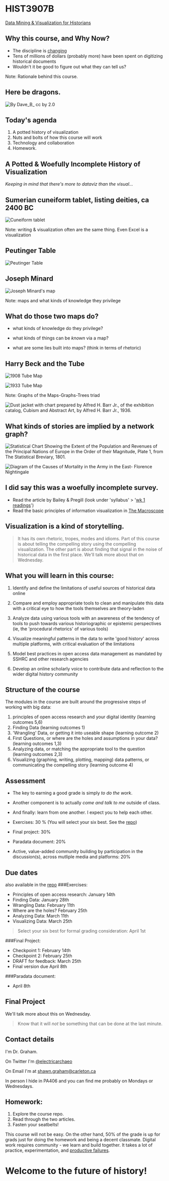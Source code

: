 # HIST3907B
[Data Mining & Visualization for Historians](https://github.com/hist3907b-winter2015)



## Why this course, and Why Now?

+ The discipline is [changing](http://www.historians.org/teaching-and-learning/current-projects/tuning/history-discipline-core)
+ Tens of millions of dollars (probably more) have been spent on digitizing historical documents
+ Wouldn't it be good to figure out what they can tell us?

Note: Rationale behind this course.


## Here be dragons.
![By Dave_B_ cc by 2.0](https://farm5.staticflickr.com/4134/4762372277_4e01e3437f_m.jpg "'Here be dragons' by Davidlohr Bueso, cc by 2.0")


## Today's agenda
1. A potted history of visualization
2. Nuts and bolts of how this course will work
3. Technology and collaboration
4. Homework.



## A Potted & Woefully Incomplete History of Visualization

_Keeping in mind that there's more to dataviz than the visual..._


## Sumerian cuneiform tablet, listing deities, ca 2400 BC
![Cuneiform tablet](http://upload.wikimedia.org/wikipedia/commons/e/e1/Sumerian_MS2272_2400BC.jpg)

Note: writing & visualization often are the same thing. Even Excel is a visualization


## Peutinger Table
![Peutinger Table](http://upload.wikimedia.org/wikipedia/commons/4/42/Tabula_Peutinger_by_Scheyb_-_Sheet_2.jpg)


## Joseph Minard
![Joseph Minard's map](https://upload.wikimedia.org/wikipedia/commons/2/29/Minard.png "Figurative Map of the successive losses in men of the French Army in the Russian campaign 1812-1813. Drawn up by M. Minard, Inspector General of Bridges and Roads in retirement. Paris, November 20, 1869.")

Note: maps and what kinds of knowledge they privilege


## What do those two maps do?
+ what kinds of knowledge do they privilege?

+ what kinds of things can be _known_ via a map?

+ what are some lies built into maps?  (think in terms of rhetoric)


## Harry Beck and the Tube
![1908 Tube Map](http://upload.wikimedia.org/wikipedia/commons/b/b4/Tube_map_1908.jpg)


![1933 Tube Map](http://britton.disted.camosun.bc.ca/beck_map.jpg)

Note: Graphs of the Maps-Graphs-Trees triad


![ Dust jacket with chart prepared by Alfred H. Barr Jr., of the exhibition catalog, Cubism and Abstract Art, by Alfred H. Barr Jr., 1936.](http://www.jeffersonbailey.com/wp-content/uploads/2014/12/figure_11.jpg)


## What kinds of stories are implied by a network graph?


![Statistical Chart Showing the Extent of the Population and Revenues of the Principal Nations of Europe in the Order of their Magnitude, Plate 1, from The Statistical Breviary, 1801.](http://www.jeffersonbailey.com/wp-content/uploads/2014/12/figure_2.png)


![Diagram of the Causes of Mortality in the Army in the East- Florence Nightingale](http://upload.wikimedia.org/wikipedia/commons/1/17/Nightingale-mortality.jpg)


## I did say this was a woefully incomplete survey.
+ Read the article by Bailey & Pregill (look under 'syllabus' > '[wk 1 readings](https://github.com/hist3907b-winter2015/syllabus/blob/master/wk1-readings.md)')
+ Read the basic principles of information visualization in [The Macroscope](http://www.themacroscope.org/?page_id=469)


## Visualization is a kind of storytelling.
> It has its own rhetoric, tropes, modes and idioms. Part of this course is about telling the compelling story using the compelling visualization. 
> The other part is about finding that signal in the noise of historical data in the first place. We'll talk more about that on Wednesday.



## What you will learn in this course:
1. Identify and define the limitations of useful sources of historical data online
2. Compare and employ appropriate tools to clean and manipulate this data with a critical eye to how the tools themselves are theory-laden
3. Analyze data using various tools with an awareness of the tendency of tools to push towards various historiographic or epistemic perspectives (ie, the 'procedural rhetorics' of various tools)


4. Visualize meaningful patterns in the data to write 'good history' across multiple platforms, with critical evaluation of the limitations
5. Model best practices in open access data management as mandated by SSHRC and other research agencies
6. Develop an online scholarly voice to contribute data and reflection to the wider digital history community


## Structure of the course

The modules in the course are built around the progressive steps of working with big data:

1. principles of open access research and your digital identity (learning outcomes 5,6)
2. Finding Data (learning outcomes 1)
3. 'Wrangling' Data, or getting it into useable shape (learning outcome 2)
4. First Questions, or where are the holes and assumptions in your data? (learning outcomes 1,3)
5. Analyzing data, or matching the appropriate tool to the question (learning outcomes 2,3)
6. Visualizing (graphing, writing, plotting, mapping) data patterns, or communicating the compelling story (learning outcome 4)



## Assessment
+ The key to earning a good grade is simply _to do the work_.

+ Another component is to actually *come and talk to me* outside of class.

+ And finally: learn from one another. I expect you to help each other.


+ Exercises: 30 %   (You will select your six best. See the [repo](https://github.com/hist3907b-winter2015))
+ Final project: 30%
+ Paradata document: 20%
+ Active, value-added community building by participation in the discussion(s), across mutliple media and platforms: 20%


## Due dates
also available in the [repo](https://github.com/hist3907b-winter2015/syllabus/blob/master/table%20of%20due%20dates.md)
###Exercises:
+ Principles of open access research: January 14th
+ Finding Data: January 28th
+ Wrangling Data: February 11th
+ Where are the holes? February 25th
+ Analyzing Data: March 11th
+ Visualizing Data: March 25th

> Select your six best for formal grading consideration: April 1st


###Final Project:
+ Checkpoint 1: February 14th
+ Checkpoint 2: February 25th
+ DRAFT for feedback: March 25th
+ Final version due April 8th


###Paradata document:
+ April 8th



## Final Project
We'll talk more about this on Wednesday.
> Know that it will *not* be something that can be done at the last minute.


## Contact details

I'm Dr. Graham.

On Twitter I'm [@electricarchaeo](http://twitter.com/electricarchaeo)

On Email I'm at shawn.graham@carleton.ca

In person I hide in PA406 and you can find me probably on Mondays or Wednesdays.



## Homework:
1. Explore the course repo.
2. Read through the two articles.
3. Fasten your seatbelts!

This course will not be easy. On the other hand, 50% of the grade is up for grads just for doing the homework and being a decent classmate. 
Digital work requires community - we learn and build together. It takes a lot of practice, experimentation, and [productive failures](http://electricarchaeology.ca/2012/05/18/how-i-lost-the-crowd-a-tale-of-sorrow-and-hope/).


# Welcome to the future of history!
